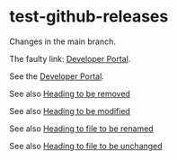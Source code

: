 # test-github-releases

Changes in the main branch.

The faulty link: [Developer Portal](https://deve.espressif.com/).

See the [Developer Portal](https://developer.espressif.com/blo/).

See also [Heading to be removed](./to-be-removed.md#heading-to-be-removed)

See also [Heading to be modified](./to-be-modified.md#heading-to-be-modified)

See also [Heading to file to be renamed](./to-be-renamed.md#heading-to-file-to-be-renamed)

See also [Heading to file to be unchanged](./to-be-modified.md#heading-to-be-unchanged)

